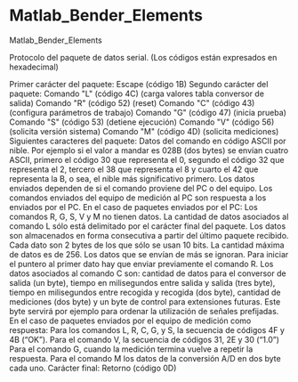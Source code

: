 # Matlab_Bender_Elements
Matlab_Bender_Elements

Protocolo del paquete de datos serial.
(Los códigos están expresados en hexadecimal)


Primer carácter del paquete: Escape (código 1B)
Segundo carácter del paquete: 
Comando "L"  (código 4C) (carga valores tabla conversor de salida)
Comando  "R" (código 52) (reset)
Comando  "C"  (código 43) (configura parámetros de trabajo)
Comando  "G"  (código 47) (inicia prueba)
Comando  "S"  (código 53) (detiene ejecución)
Comando  "V"  (código 56) (solicita versión sistema)
Comando  "M"  (código 4D) (solicita mediciones)
Siguientes caracteres del paquete:
Datos del comando en código ASCII por nible.
Por ejemplo si el valor a mandar es 028B (dos bytes) se envían cuatro ASCII, primero el código 30 que representa el 0, segundo el código 32 que representa el 2, tercero el 38 que representa el 8 y cuarto el 42 que representa la B, o sea, el nible más significativo primero.
Los datos enviados dependen de si el comando proviene del PC o del equipo. Los comandos enviados del equipo de medición al PC son respuesta a los enviados por el PC.
En el caso de paquetes enviados por el PC:
Los comandos R, G, S, V y M no tienen datos. 
La cantidad de datos asociados al comando L sólo está delimitado por el carácter final del paquete. Los datos son almacenados en forma consecutiva a partir del último paquete recibido. Cada dato son 2 bytes de los que sólo se usan 10 bits. La cantidad máxima de datos es de 256. Los datos que se envían de más se ignoran. Para iniciar el puntero al primer dato hay que enviar previamente el comando R.
Los datos asociados al comando C son: cantidad de datos para el conversor de salida (un byte), tiempo en milisegundos entre salida y salida (tres byte), tiempo en milisegundos entre recogida y recogida (dos byte), cantidad de mediciones (dos byte) y un byte de control para extensiones futuras. Este byte servirá por ejemplo para ordenar la utilización de señales prefijadas.
En el caso de paquetes enviados por el equipo de medición como respuesta:
Para los comandos L, R, C, G, y S, la secuencia de códigos 4F y 4B (“OK”). 
Para el comando V, la secuencia de códigos 31, 2E y 30 (“1.0”)
Para el comando G, cuando la medición termina vuelve a repetir la respuesta.
Para el comando M los datos de la conversión A/D en dos byte cada uno.
Carácter final: Retorno (código 0D)
